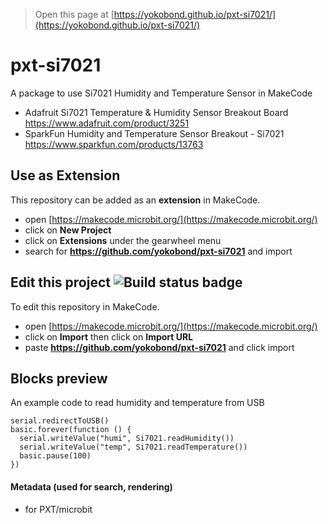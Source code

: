 
> Open this page at [https://yokobond.github.io/pxt-si7021/](https://yokobond.github.io/pxt-si7021/)

# pxt-si7021
A package to use Si7021 Humidity and Temperature Sensor in MakeCode

- Adafruit Si7021 Temperature & Humidity Sensor Breakout Board https://www.adafruit.com/product/3251
- SparkFun Humidity and Temperature Sensor Breakout - Si7021 https://www.sparkfun.com/products/13763

## Use as Extension

This repository can be added as an **extension** in MakeCode.

* open [https://makecode.microbit.org/](https://makecode.microbit.org/)
* click on **New Project**
* click on **Extensions** under the gearwheel menu
* search for **https://github.com/yokobond/pxt-si7021** and import

## Edit this project ![Build status badge](https://github.com/yokobond/pxt-si7021/workflows/MakeCode/badge.svg)

To edit this repository in MakeCode.

* open [https://makecode.microbit.org/](https://makecode.microbit.org/)
* click on **Import** then click on **Import URL**
* paste **https://github.com/yokobond/pxt-si7021** and click import

## Blocks preview

An example code to read humidity and temperature from USB

```blocks
serial.redirectToUSB()
basic.forever(function () {
  serial.writeValue("humi", Si7021.readHumidity())
  serial.writeValue("temp", Si7021.readTemperature())
  basic.pause(100)
})
```

#### Metadata (used for search, rendering)

* for PXT/microbit
<script src="https://makecode.com/gh-pages-embed.js"></script><script>makeCodeRender("{{ site.makecode.home_url }}", "{{ site.github.owner_name }}/{{ site.github.repository_name }}");</script>
